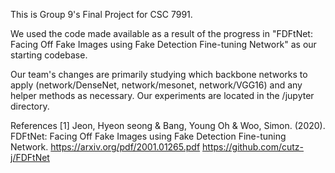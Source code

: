 
This is Group 9's Final Project for CSC 7991. 

We used the code made available as a result of the progress in "FDFtNet: Facing Off Fake Images using Fake Detection Fine-tuning Network" as our starting codebase. 

Our team's changes are primarily studying which backbone networks to apply (network/DenseNet, network/mesonet, network/VGG16) and any helper methods as necessary. Our experiments are located in the /jupyter directory. 

References 
[1] Jeon, Hyeon seong & Bang, Young Oh & Woo, Simon. (2020). FDFtNet: Facing Off Fake Images using Fake Detection Fine-tuning Network. 
https://arxiv.org/pdf/2001.01265.pdf 
https://github.com/cutz-j/FDFtNet